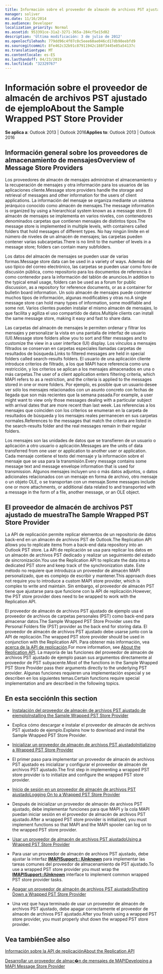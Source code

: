 ```yaml
---
title: Información sobre el proveedor de almacén de archivos PST ajustado de ejemplo
manager: soliver
ms.date: 11/16/2014
ms.audience: Developer
localization_priority: Normal
ms.assetid: 953391ce-31a2-3271-365a-284cf5e15d82
description: 'Última modificación: 3 de julio de 2012'
ms.openlocfilehash: 779dd96c4f07c0c5eee60ae046cd17db98eebfd9
ms.sourcegitcommit: 8fe462c32b91c87911942c188f3445e85a54137c
ms.translationtype: MT
ms.contentlocale: es-ES
ms.lasthandoff: 04/23/2019
ms.locfileid: "32329767"
---
```

# <a name="about-the-sample-wrapped-pst-store-provider"></a><span data-ttu-id="857fd-103">Información sobre el proveedor de almacén de archivos PST ajustado de ejemplo</span><span class="sxs-lookup"><span data-stu-id="857fd-103">About the Sample Wrapped PST Store Provider</span></span>

 
  
<span data-ttu-id="857fd-104">**Se aplica a**: Outlook 2013 | Outlook 2016</span><span class="sxs-lookup"><span data-stu-id="857fd-104">**Applies to**: Outlook 2013 | Outlook 2016</span></span> 
  
## <a name="overview-of-message-store-providers"></a><span data-ttu-id="857fd-105">Información general sobre los proveedores de almacenamiento de mensajes</span><span class="sxs-lookup"><span data-stu-id="857fd-105">Overview of Message Store Providers</span></span>

<span data-ttu-id="857fd-106">Los proveedores de almacén de mensajes administran el almacenamiento y la recuperación de mensajes y otra información para los usuarios de las aplicaciones cliente.</span><span class="sxs-lookup"><span data-stu-id="857fd-106">Message store providers handle the storage and retrieval of messages and other information for the users of client applications.</span></span> <span data-ttu-id="857fd-107">La información del mensaje se organiza mediante un sistema jerárquico conocido como almacén de mensajes.</span><span class="sxs-lookup"><span data-stu-id="857fd-107">The message information is organized by using a hierarchical system known as a message store.</span></span> <span data-ttu-id="857fd-108">El almacén de mensajes se implementa en varios niveles, con contenedores denominados carpetas que contienen mensajes de distintos tipos.</span><span class="sxs-lookup"><span data-stu-id="857fd-108">The message store is implemented in multiple levels, with containers called folders that hold messages of different types.</span></span> <span data-ttu-id="857fd-109">No hay ningún límite en el número de niveles de un almacén de mensajes; las carpetas pueden contener varias subcarpetas.</span><span class="sxs-lookup"><span data-stu-id="857fd-109">There is no limit to the number of levels in a message store; folders can contain many subfolders.</span></span>
  
<span data-ttu-id="857fd-110">Los datos del almacén de mensajes se pueden usar de varias formas.</span><span class="sxs-lookup"><span data-stu-id="857fd-110">Message store data can be used in a variety of ways.</span></span> <span data-ttu-id="857fd-111">Además del uso típico del correo electrónico, las carpetas se pueden usar como foro de discusión pública, como repositorio para los documentos de referencia o como contenedor para la información del tablón de anuncios.</span><span class="sxs-lookup"><span data-stu-id="857fd-111">In addition to the typical email usage, folders can be used as a forum for public discussion, as a repository for reference documents, or as a container for bulletin board information.</span></span> <span data-ttu-id="857fd-112">Un solo almacén de mensajes puede contener muchos tipos de información, algunas modificables y otras no.</span><span class="sxs-lookup"><span data-stu-id="857fd-112">A single message store can hold many types of information, some modifiable and some not.</span></span> <span data-ttu-id="857fd-113">Varios clientes pueden instalar el mismo almacén de mensajes, lo que facilita y agiliza el uso compartido de datos.</span><span class="sxs-lookup"><span data-stu-id="857fd-113">Multiple clients can install the same message store, making it easy and fast to share data.</span></span>
  
<span data-ttu-id="857fd-114">Las carpetas del almacén de mensajes le permiten ordenar y filtrar los mensajes y personalizar la vista en una pantalla de interfaz de usuario (UI).</span><span class="sxs-lookup"><span data-stu-id="857fd-114">Message store folders allow you to sort and filter messages and to customize the view in a user interface (UI) display.</span></span> <span data-ttu-id="857fd-115">Los vínculos a mensajes filtrados se conservan en carpetas especiales llamadas carpetas de resultados de búsqueda.</span><span class="sxs-lookup"><span data-stu-id="857fd-115">Links to filtered messages are held in special folders called search-results folders.</span></span> <span data-ttu-id="857fd-116">El usuario de una aplicación cliente introduce criterios de filtrado, a los que MAPI hace referencia como una restricción, y los criterios se aplican a los mensajes almacenados en una o más carpetas.</span><span class="sxs-lookup"><span data-stu-id="857fd-116">The user of a client application enters filtering criteria, which MAPI refers to as a restriction, and the criteria is applied to the messages stored in one or more folders.</span></span> <span data-ttu-id="857fd-117">Por ejemplo, es posible que un usuario desee ver sólo los mensajes relacionados con un asunto concreto con fechas de llegada que son más recientes que la semana pasada.</span><span class="sxs-lookup"><span data-stu-id="857fd-117">For example, a user might want to view only those messages dealing with a particular subject with arrival dates that are more recent than last week.</span></span> <span data-ttu-id="857fd-118">Las referencias a los mensajes que coinciden con los criterios se enumeran en la carpeta de resultados de búsqueda y los mensajes reales permanecen en sus carpetas normales.</span><span class="sxs-lookup"><span data-stu-id="857fd-118">References to the messages that match the criteria are listed in the search-results folder and the real messages remain in their regular folders.</span></span>
  
<span data-ttu-id="857fd-119">Los mensajes son las unidades de datos que se transfieren de un usuario o aplicación a otro usuario o aplicación.</span><span class="sxs-lookup"><span data-stu-id="857fd-119">Messages are the units of data transferred from one user or application to another user or application.</span></span> <span data-ttu-id="857fd-120">Cada mensaje contiene el texto del mensaje y la información sobre el mensaje que se usa para la transmisión.</span><span class="sxs-lookup"><span data-stu-id="857fd-120">Every message contains some message text and message envelope information that is used for transmission.</span></span> <span data-ttu-id="857fd-121">Algunos mensajes incluyen uno o más datos adjuntos, o datos adicionales relacionados con un mensaje en forma de archivo, otro mensaje o un objeto OLE, o se transportan con un mensaje.</span><span class="sxs-lookup"><span data-stu-id="857fd-121">Some messages include one or more attachments, or additional data related to and transported with a message in the form of a file, another message, or an OLE object.</span></span>
  
## <a name="the-sample-wrapped-pst-store-provider"></a><span data-ttu-id="857fd-122">El proveedor de almacén de archivos PST ajustado de muestra</span><span class="sxs-lookup"><span data-stu-id="857fd-122">The Sample Wrapped PST Store Provider</span></span>

<span data-ttu-id="857fd-123">La API de replicación permite replicar elementos de un repositorio de datos back-end en un almacén de archivos PST de Outlook.</span><span class="sxs-lookup"><span data-stu-id="857fd-123">The Replication API allows you to replicate items from a back-end data repository into an Outlook PST store.</span></span> <span data-ttu-id="857fd-124">La API de replicación se usa para replicar los datos en un almacén de archivos PST dedicado y realizar un seguimiento del estado de sincronización.</span><span class="sxs-lookup"><span data-stu-id="857fd-124">You use the Replication API to replicate the data into a dedicated PST store and keep track of the synchronization state.</span></span> <span data-ttu-id="857fd-125">Este método no requiere que introduzca un proveedor de almacén MAPI personalizado, que es complejo de escribir y mantener.</span><span class="sxs-lookup"><span data-stu-id="857fd-125">This approach does not require you to introduce a custom MAPI store provider, which is complex to write and maintain.</span></span> <span data-ttu-id="857fd-126">Sin embargo, el proveedor de almacén PST tiene que ajustarse para que funcione con la API de replicación.</span><span class="sxs-lookup"><span data-stu-id="857fd-126">However, the PST store provider does need to be wrapped to work with the Replication API.</span></span>
  
<span data-ttu-id="857fd-127">El proveedor de almacén de archivos PST ajustado de ejemplo usa el proveedor de archivos de carpetas personales (PST) como back-end para almacenar datos.</span><span class="sxs-lookup"><span data-stu-id="857fd-127">The Sample Wrapped PST Store Provider uses the Personal Folders file (PST) provider as the back end for storing data.</span></span> <span data-ttu-id="857fd-128">El proveedor de almacén de archivos PST ajustado debe usarse junto con la API de replicación.</span><span class="sxs-lookup"><span data-stu-id="857fd-128">The wrapped PST store provider should be used in conjunction with the Replication API.</span></span> <span data-ttu-id="857fd-129">Para obtener más información, vea [acerca de la API de replicación](about-the-replication-api.md).</span><span class="sxs-lookup"><span data-stu-id="857fd-129">For more information, see [About the Replication API](about-the-replication-api.md).</span></span> <span data-ttu-id="857fd-130">La mayoría de las funciones del proveedor de almacén de archivos PST ajustado de ejemplo pasan sus argumentos directamente al proveedor de PST subyacente.</span><span class="sxs-lookup"><span data-stu-id="857fd-130">Most of the functions in the Sample Wrapped PST Store Provider pass their arguments directly to the underlying PST provider.</span></span> <span data-ttu-id="857fd-131">Algunas funciones requieren una implementación especial y se describen en los siguientes temas.</span><span class="sxs-lookup"><span data-stu-id="857fd-131">Certain functions require special implementation and are described in the following topics.</span></span>
  
## <a name="in-this-section"></a><span data-ttu-id="857fd-132">En esta sección</span><span class="sxs-lookup"><span data-stu-id="857fd-132">In this section</span></span>

- [<span data-ttu-id="857fd-133">Instalación del proveedor de almacén de archivos PST ajustado de ejemplo</span><span class="sxs-lookup"><span data-stu-id="857fd-133">Installing the Sample Wrapped PST Store Provider</span></span>](installing-the-sample-wrapped-pst-store-provider.md)
    
- <span data-ttu-id="857fd-134">Explica cómo descargar e instalar el proveedor de almacén de archivos PST ajustado de ejemplo.</span><span class="sxs-lookup"><span data-stu-id="857fd-134">Explains how to download and install the Sample Wrapped PST Store Provider.</span></span>
    
- [<span data-ttu-id="857fd-135">Inicializar un proveedor de almacén de archivos PST ajustado</span><span class="sxs-lookup"><span data-stu-id="857fd-135">Initializing a Wrapped PST Store Provider</span></span>](initializing-a-wrapped-pst-store-provider.md)
    
- <span data-ttu-id="857fd-136">El primer paso para implementar un proveedor de almacén de archivos PST ajustado es inicializar y configurar el proveedor de almacén de archivos PST ajustado.</span><span class="sxs-lookup"><span data-stu-id="857fd-136">The first step in implementing a wrapped PST store provider is to initialize and configure the wrapped PST store provider.</span></span>
    
- [<span data-ttu-id="857fd-137">Inicio de sesión en un proveedor de almacén de archivos PST ajustado</span><span class="sxs-lookup"><span data-stu-id="857fd-137">Logging On to a Wrapped PST Store Provider</span></span>](logging-on-to-a-wrapped-pst-store-provider.md)
    
- <span data-ttu-id="857fd-138">Después de inicializar un proveedor de almacén de archivos PST ajustado, debe implementar funciones para que MAPI y la cola MAPI puedan iniciar sesión en el proveedor de almacén de archivos PST ajustado.</span><span class="sxs-lookup"><span data-stu-id="857fd-138">After a wrapped PST store provider is initialized, you must implement functions so that MAPI and the MAPI spooler can log on to the wrapped PST store provider.</span></span>
    
- [<span data-ttu-id="857fd-139">Usar un proveedor de almacén de archivos PST ajustado</span><span class="sxs-lookup"><span data-stu-id="857fd-139">Using a Wrapped PST Store Provider</span></span>](using-a-wrapped-pst-store-provider.md)
    
- <span data-ttu-id="857fd-140">Para usar un proveedor de almacén de archivos PST ajustado, debe ajustar la interfaz **[IMAPISupport:: IUnknown](imapisupportiunknown.md)** para implementar las tareas comunes del proveedor de almacenamiento de PST ajustado.</span><span class="sxs-lookup"><span data-stu-id="857fd-140">To use a wrapped PST store provider you must wrap the **[IMAPISupport::IUnknown](imapisupportiunknown.md)** interface to implement common wrapped PST store provider tasks.</span></span> 
    
- [<span data-ttu-id="857fd-141">Apagar un proveedor de almacén de archivos PST ajustado</span><span class="sxs-lookup"><span data-stu-id="857fd-141">Shutting Down a Wrapped PST Store Provider</span></span>](shutting-down-a-wrapped-pst-store-provider.md)
    
- <span data-ttu-id="857fd-142">Una vez que haya terminado de usar un proveedor de almacén de archivos PST ajustado, debe apagar correctamente el proveedor de almacén de archivos PST ajustado.</span><span class="sxs-lookup"><span data-stu-id="857fd-142">After you finish using a wrapped PST store provider, you must properly shut down the wrapped PST store provider.</span></span>
    
## <a name="see-also"></a><span data-ttu-id="857fd-143">Vea también</span><span class="sxs-lookup"><span data-stu-id="857fd-143">See also</span></span>



[<span data-ttu-id="857fd-144">Información sobre la API de replicación</span><span class="sxs-lookup"><span data-stu-id="857fd-144">About the Replication API</span></span>](about-the-replication-api.md)
  
[<span data-ttu-id="857fd-145">Desarrollar un proveedor de almac�n de mensajes de MAPI</span><span class="sxs-lookup"><span data-stu-id="857fd-145">Developing a MAPI Message Store Provider</span></span>](developing-a-mapi-message-store-provider.md)

